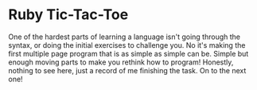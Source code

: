 # Ruby Tic-Tac-Toe

One of the hardest parts of learning a language isn't going 
through the syntax, or doing the initial exercises to challenge
you. No it's making the first multiple page program that is as
simple as simple can be. Simple but enough moving parts to make
you rethink how to program! Honestly, nothing to see here, just
a record of me finishing the task. On to the next one!